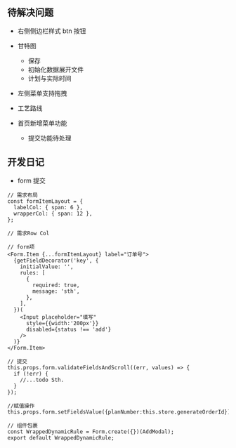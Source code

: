 ## 待解决问题
- 右侧侧边栏样式 btn 按钮

- 甘特图
  - 保存
  - 初始化数据展开文件
  - 计划与实际时间

- 左侧菜单支持拖拽

- 工艺路线

- 首页新增菜单功能 
  - 提交功能待处理




## 开发日记
- form 提交
```
// 需求布局
const formItemLayout = {
  labelCol: { span: 6 },
  wrapperCol: { span: 12 },
};

// 需求Row Col 

// form项
<Form.Item {...formItemLayout} label="订单号">
  {getFieldDecorator('key', {
    initialValue: '',
    rules: [
      {
        required: true,
        message: 'sth',
      },
    ],
  })(
    <Input placeholder="填写" 
      style={{width:'200px'}}
      disabled={status !== 'add'}
    />
  )}
</Form.Item>

// 提交
this.props.form.validateFieldsAndScroll((err, values) => {
  if (!err) {
    //...todo Sth.
  }
});

//赋值操作
this.props.form.setFieldsValue({planNumber:this.store.generateOrderId});

// 组件包裹
const WrappedDynamicRule = Form.create({})(AddModal);
export default WrappedDynamicRule;

```